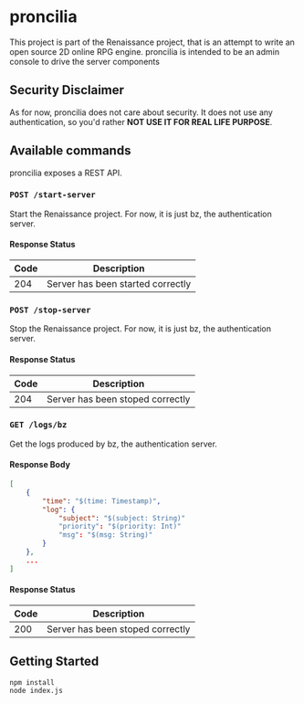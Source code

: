 # proncilia

This project is part of the Renaissance project, that is an attempt to
write an open source 2D online RPG engine. proncilia is intended to be
an admin console to drive the server components

## Security Disclaimer

As for now, proncilia does not care about security. It does not use
any authentication, so you'd rather **NOT USE IT FOR REAL LIFE
PURPOSE**.

## Available commands

proncilia exposes a REST API.

### `POST /start-server`

Start the Renaissance project. For now, it is just bz, the
authentication server.

#### Response Status

Code | Description
-----|-------------
204  | Server has been started correctly

### `POST /stop-server`

Stop the Renaissance project. For now, it is just bz, the
authentication server.

#### Response Status

Code | Description
-----|-------------
204  | Server has been stoped correctly

### `GET /logs/bz`

Get the logs produced by bz, the authentication server.

#### Response Body

```json
[
    {
        "time": "$(time: Timestamp)",
        "log": {
            "subject": "$(subject: String)"
            "priority": "$(priority: Int)"
            "msg": "$(msg: String)"
        }
    },
    ...
]
```

#### Response Status

Code | Description
-----|-------------
200  | Server has been stoped correctly

## Getting Started

```
npm install
node index.js
```
